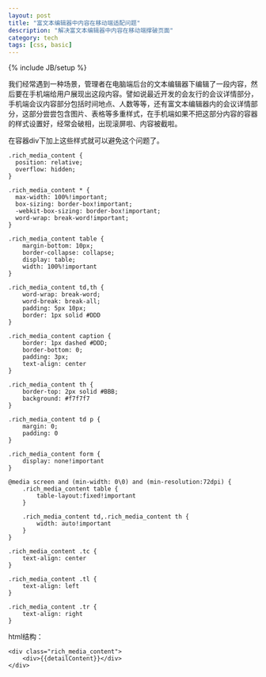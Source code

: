 ```yaml
---
layout: post
title: "富文本编辑器中内容在移动端适配问题"
description: "解决富文本编辑器中内容在移动端撑破页面"
category: tech
tags: [css, basic]
---
```

{% include JB/setup %}

我们经常遇到一种场景，管理者在电脑端后台的文本编辑器下编辑了一段内容，然后要在手机端给用户展现出这段内容。譬如说最近开发的会友行的会议详情部分，手机端会议内容部分包括时间地点、人数等等，还有富文本编辑器内的会议详情部分，这部分尝尝包含图片、表格等多重样式，在手机端如果不把这部分内容的容器的样式设置好，经常会破相，出现滚屏啦、内容被截啦。

在容器div下加上这些样式就可以避免这个问题了。


	.rich_media_content {
	  position: relative;
	  overflow: hidden;
	}
	
	.rich_media_content * {
	  max-width: 100%!important;
	  box-sizing: border-box!important;
	  -webkit-box-sizing: border-box!important;
	  word-wrap: break-word!important;
	}
	
	.rich_media_content table {
	    margin-bottom: 10px;
	    border-collapse: collapse;
	    display: table;
	    width: 100%!important
	}
	
	.rich_media_content td,th {
	    word-wrap: break-word;
	    word-break: break-all;
	    padding: 5px 10px;
	    border: 1px solid #DDD
	}
	
	.rich_media_content caption {
	    border: 1px dashed #DDD;
	    border-bottom: 0;
	    padding: 3px;
	    text-align: center
	}
	
	.rich_media_content th {
	    border-top: 2px solid #BBB;
	    background: #f7f7f7
	}
	
	.rich_media_content td p {
	    margin: 0;
	    padding: 0
	}
	
	.rich_media_content form {
	    display: none!important
	}
	
	@media screen and (min-width: 0\0) and (min-resolution:72dpi) {
	    .rich_media_content table {
	        table-layout:fixed!important
	    }
	
	    .rich_media_content td,.rich_media_content th {
	        width: auto!important
	    }
	}
	
	.rich_media_content .tc {
	    text-align: center
	}
	
	.rich_media_content .tl {
	    text-align: left
	}
	
	.rich_media_content .tr {
	    text-align: right
	}
	
html结构：

	<div class="rich_media_content">
      	<div>{{detailContent}}</div>
  	</div>